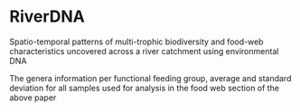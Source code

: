 # RiverDNA

Spatio-temporal patterns of multi-trophic biodiversity and food-web characteristics uncovered across a river catchment using environmental DNA  


The genera information per functional feeding group, average and standard deviation for all samples used for analysis in the food web section of the above paper
